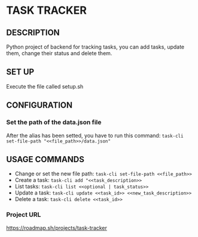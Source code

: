 # TASK TRACKER

## DESCRIPTION

Python project of backend for tracking tasks, you can add tasks,
update them, change their status and delete them.

## SET UP

Execute the file called setup.sh

## CONFIGURATION

### Set the path of the data.json file

After the alias has been setted, you have to run this command:
`task-cli set-file-path "<<file_path>>/data.json"`

## USAGE COMMANDS

* Change or set the new file path: `task-cli set-file-path <<file_path>>`
* Create a task:  `task-cli add "<<task_description>>`
* List tasks: `task-cli list <<optional | task_status>>`
* Update a task:  `task-cli update <<task_id>> <<new_task_description>>`
* Delete a task: `task-cli delete <<task_id>>`

### Project URL
https://roadmap.sh/projects/task-tracker